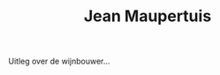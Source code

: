 ﻿---
title: Jean Maupertuis
huis:  Jean Maupertuis
dept:  Puy de Dôme
regio: Auvergne
photo: maupertuis.jpg
layout: wijnhuis

wijnen:
    - naam:  
      ref:   
      app:   
      type:  
      cep:   
      prijs: 
    - naam:  
      ref:   
      app:   
      type:  
      cep:   
      prijs: 

    - naam:  
      ref:   
      app:   
      type:  
      cep:   
      prijs: 

    - naam:  
      ref:   
      app:   
      type:
      cep:   
      prijs: 
        
    - naam:  
      ref:   
      app:   
      type:  
      cep:   
      prijs: 
    
    - naam:  
      ref:   
      app:   
      type:  
      cep:   
      prijs: 
      
    - naam:  
      ref:   
      app:   
      type:  
      cep:   
      prijs: 
---
Uitleg over de wijnbouwer...
